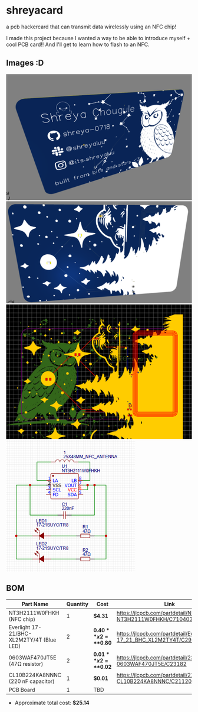# shreyacard
a pcb hackercard that can transmit data wirelessly using an NFC chip!

I made this project because I wanted a way to be able to introduce myself + cool PCB card!! And I'll get to learn how to flash to an NFC.

## Images :D
![front](images/front.png)
![back](images/back.png)
![pcb](images/pcb.png)
![schematic](images/schematic.png)

## **BOM**
|Part Name      |Quantity |Cost   |Link |
| ------------- |-------- |------ |----|
| NT3H2111W0FHKH (NFC chip) |  1       |**$4.31**  |https://jlcpcb.com/partdetail/NxpSemicon-NT3H2111W0FHKH/C710403|
| Everlight 17-21/BHC-XL2M2TY/4T (Blue LED) |  2       |**$0.40** x2 = **$0.80**  |https://jlcpcb.com/partdetail/EverlightElec-17_21_BHC_XL2M2TY4T/C2986040 |
| 0603WAF470JT5E (47Ω resistor)| 2 | **$0.01** x2 = **$0.02** |https://jlcpcb.com/partdetail/23909-0603WAF470JT5E/C23182|    
| CL10B224KA8NNNC (220 nF capacitor) |1 |**$0.01**|https://jlcpcb.com/partdetail/21832-CL10B224KA8NNNC/C21120 |
|PCB Board |1 |TBD |  

- Approximate total cost: **$25.14**
